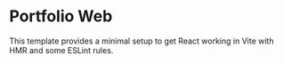 # Portfolio Web

This template provides a minimal setup to get React working in Vite with HMR and some ESLint rules.
